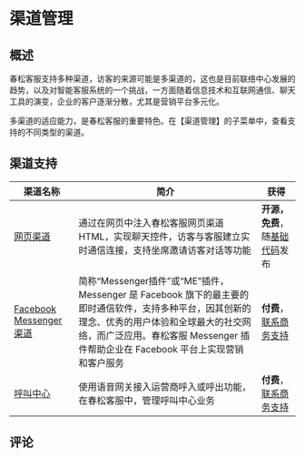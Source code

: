 # 渠道管理

## 概述

春松客服支持多种渠道，访客的来源可能是多渠道的，这也是目前联络中心发展的趋势，以及对智能客服系统的一个挑战，一方面随着信息技术和互联网通信、聊天工具的演变，企业的客户逐渐分散，尤其是营销平台多元化。

多渠道的适应能力，是春松客服的重要特色。在【渠道管理】的子菜单中，查看支持的不同类型的渠道。

## 渠道支持

| 渠道名称                      | 简介                                                                                                          | 获得 |
| ----------------------------- | ------------------------------------------------------------------------------------------------------------- | --- |
| [网页渠道](./webim.html)      | 通过在网页中注入春松客服网页渠道 HTML，实现聊天控件，访客与客服建立实时通信连接，支持坐席邀请访客对话等功能 | **开源，免费**，随[基础代码](https://github.com/chatopera/cskefu)发布 | 
| [Facebook Messenger 渠道](./messenger/index.html) | 简称“Messenger插件”或“ME”插件， Messenger 是 Facebook 旗下的最主要的即时通信软件，支持多种平台，因其创新的理念、优秀的用户体验和全球最大的社交网络，而广泛应用。春松客服 Messenger 插件帮助企业在 Facebook 平台上实现营销和客户服务| **付费**，[联系商务支持](https://www.chatopera.com/price.html) |
| [呼叫中心](./callcenter.html) | 使用语音网关接入运营商呼入或呼出功能，在春松客服中，管理呼叫中心业务                  | **付费**，[联系商务支持](https://www.chatopera.com/price.html) |

## 评论

<script src="https://utteranc.es/client.js"
        repo="chatopera/docs"
        issue-term="pathname"
        label="Comment"
        theme="github-light"
        crossorigin="anonymous"
        async>
</script>

